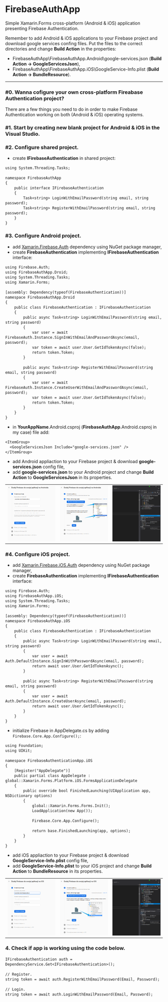 # FirebaseAuthApp

Simple Xamarin.Forms cross-platform (Android &amp; iOS) application presenting Firebase Authentication.

Remember to add Android & iOS applications to your Firebase project and download google services confing files. Put the files to the correct directories and change **Build Action** in the properties:

- FirebaseAuthApp\FirebaseAuthApp.Android\google-services.json (**Build Action -> GoogleServicesJson**),
- FirebaseAuthApp\FirebaseAuthApp.iOS\GoogleService-Info.plist (**Build Action -> BundleResource**).

---

### #0. Wanna cofigure your own cross-platform Fireabase Authentication project?

There are a few things you need to do in order to make Firebase Authentication working on both (Android & iOS) operating systems.

### #1. Start by creating new blank project for Android & iOS in the Visual Studio.

### #2. Configure shared project.
 - create **IFirebaseAuthentication** in shared project:

```
using System.Threading.Tasks;

namespace FirebaseAuthApp
{
    public interface IFirebaseAuthentication
    {
        Task<string> LoginWithEmailPassword(string email, string password);
        Task<string> RegisterWithEmailPassword(string email, string password);
    }
}
```

### #3. Configure Android project.
  - add [Xamarin.Firebase.Auth](https://www.nuget.org/packages/Xamarin.Firebase.Auth/) dependency using NuGet package manager,
  - create **FirebaseAuthentication** implementing **IFirebaseAuthentication** interface:
```
using Firebase.Auth;
using FirebaseAuthApp.Droid;
using System.Threading.Tasks;
using Xamarin.Forms;

[assembly: Dependency(typeof(FirebaseAuthentication))]
namespace FirebaseAuthApp.Droid
{
	public class FirebaseAuthentication : IFirebaseAuthentication
	{
		public async Task<string> LoginWithEmailPassword(string email, string password)
		{
			var user = await FirebaseAuth.Instance.SignInWithEmailAndPasswordAsync(email, password);
			var token = await user.User.GetIdTokenAsync(false);
			return token.Token;
		}

		public async Task<string> RegisterWithEmailPassword(string email, string password)
		{
			var user = await FirebaseAuth.Instance.CreateUserWithEmailAndPasswordAsync(email, password);
			var token = await user.User.GetIdTokenAsync(false);
			return token.Token;
		}
	}
}
```
  - in **YourAppName**.Android.csproj (**FirebaseAuthApp**.Android.csproj in my case) file add:
```
<ItemGroup>
  <GoogleServicesJson Include="google-services.json" />
</ItemGroup>
```
 - add Android appliaction to your Firebase project & download **google-services.json** config file,
 - add **google-services.json** to your Android project and change **Build Action** to **GoogleServicesJson** in its properties.
 
 <table>
   <tr>
      <td>
         <img src="/screenshots/screenshot-android-1.png"/>
      </td>
      <td>
         <img src="/screenshots/screenshot-android-2.png"/>
      </td>
      <td>
         <img src="/screenshots/screenshot-android-3.png"/>
      </td>
   </tr>
</table>
  
### #4. Configure iOS project.
  - add [Xamarin.Firebase.iOS.Auth](https://www.nuget.org/packages/Xamarin.Firebase.iOS.Auth/) dependency using NuGet package manager,
  - create **FirebaseAuthentication** implementing **IFirebaseAuthentication** interface:
```
using Firebase.Auth;
using FirebaseAuthApp.iOS;
using System.Threading.Tasks;
using Xamarin.Forms;

[assembly: Dependency(typeof(FirebaseAuthentication))]
namespace FirebaseAuthApp.iOS
{
	public class FirebaseAuthentication : IFirebaseAuthentication
	{
		public async Task<string> LoginWithEmailPassword(string email, string password)
		{
			var user = await Auth.DefaultInstance.SignInWithPasswordAsync(email, password);
			return await user.User.GetIdTokenAsync();
		}

		public async Task<string> RegisterWithEmailPassword(string email, string password)
		{
			var user = await Auth.DefaultInstance.CreateUserAsync(email, password);
			return await user.User.GetIdTokenAsync();
		}
	}
}
```
  - initialize Firebase in AppDelegate.cs by adding `Firebase.Core.App.Configure();`:
```
using Foundation;
using UIKit;

namespace FirebaseAuthenticationApp.iOS
{
	[Register("AppDelegate")]
    public partial class AppDelegate : global::Xamarin.Forms.Platform.iOS.FormsApplicationDelegate
    {
        public override bool FinishedLaunching(UIApplication app, NSDictionary options)
        {
            global::Xamarin.Forms.Forms.Init();
            LoadApplication(new App());

            Firebase.Core.App.Configure();

            return base.FinishedLaunching(app, options);
        }
    }
}

```
 - add iOS appliaction to your Firebase project & download **GoogleService-Info.plist** config file,
 - add **GoogleService-Info.plist** to your iOS project and change **Build Action** to **BundleResource** in its properties.
 
<table>
   <tr>
      <td>
         <img src="/screenshots/screenshot-ios-1.png"/>
      </td>
      <td>
         <img src="/screenshots/screenshot-ios-2.png"/>
      </td>
      <td>
         <img src="/screenshots/screenshot-ios-3.png"/>
      </td>
   </tr>
</table>

### 4. Check if app is working using the code below.
```
IFirebaseAuthentication auth = DependencyService.Get<IFirebaseAuthentication>();

// Register.
string token = await auth.RegisterWithEmailPassword(Email, Password);

// Login.
string token = await auth.LoginWithEmailPassword(Email, Password);
```

